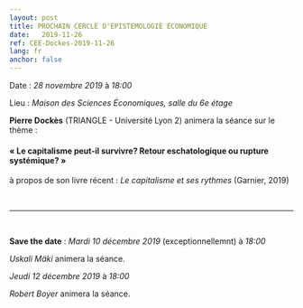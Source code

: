 ```yaml
---
layout: post
title: PROCHAIN CERCLE D'EPISTEMOLOGIE ECONOMIQUE
date:   2019-11-26
ref: CEE-Dockes-2019-11-26
lang: fr
anchor: false
---
```


<i class="fas fa-table"></i> Date : *28 novembre 2019* à *18:00*

<i class="fas fa-map-marked"></i> Lieu : *Maison des Sciences Économiques, salle du 6e étage*

**Pierre Dockès** (TRIANGLE - Université Lyon 2) animera la séance sur le thème :

####  « Le capitalisme peut-il survivre? Retour eschatologique ou rupture systémique? »

à propos de son livre récent :  *Le capitalisme et ses rythmes* (Garnier, 2019)




<!--more-->



<br>
<hr />
<br>

**Save the date** : *Mardi 10 décembre 2019* (exceptionnellemnt) à *18:00*

*Uskali Mäki* animera la séance.

*Jeudi 12 décembre 2019* à *18:00*

*Robert Boyer* animera la séance.
